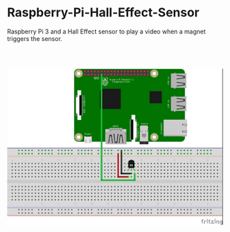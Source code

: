 # Raspberry-Pi-Hall-Effect-Sensor


Raspberry Pi 3 and a Hall Effect sensor to play a video when a magnet triggers the sensor.

<br>
<br>

![Schematic](https://github.com/dplumly/Raspberry-Pi-Hall-Effect-Sensor/blob/master/RaspberryPiHallEffect.jpg)
